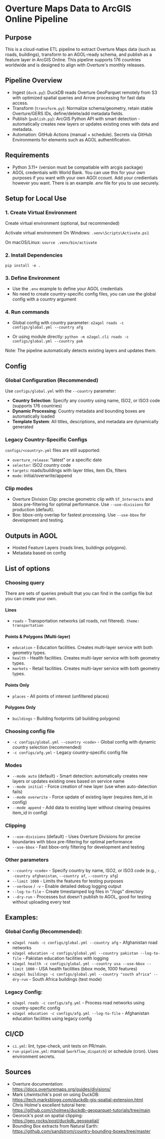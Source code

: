 # Overture Maps Data to ArcGIS Online Pipeline

## Purpose
This is a cloud-native ETL pipeline to extract Overture Maps data (such as roads, buildings), transform to an AGOL-ready schema, and publish as a feature layer in ArcGIS Online. This pipeline supports 176 countries worldwide and is designed to align with Overture's monthly releases.

## Pipeline Overview
- Ingest (`duck.py`): DuckDB reads Overture GeoParquet remotely from S3 with optimized spatial queries and Arrow processing for fast data access.
- Transform (`transform.py`): Normalize schema/geometry, retain stable Overture/GERS IDs, define/delete/add metadata fields.
- Publish (`publish.py`): ArcGIS Python API with smart detection - automatically creates new layers or updates existing ones with data and metadata.
- Automation: GitHub Actions (manual + schedule). Secrets via GitHub Environments for elements such as AGOL authentification.

## Requirements
- Python 3.11+ (version must be compatiable with arcgis package)
- AGOL credentials with World Bank. You can use this for your own purposes if you want with your own AGOl ccount. Add your credientials however you want. There is an example .env file for you to use securely.

## Setup for Local Use

### 1. Create Virtual Environment
Create virtual environment (optional, but recommended)

Activate virtual environment
On Windows:
`.venv\Scripts\Activate.ps1`

On macOS/Linux:
`source .venv/bin/activate`

### 2. Install Dependencies
`pip install -e .`

### 3. Define Environment
- Use the `.env` example to define your AGOL credentials
- No need to create country-specific config files, you can use the global config with a country argument

### 4. Run commands
- Global config with country parameter:
   `o2agol roads -c configs/global.yml --country afg`
   
- Or using module directly:
   `python -m o2agol.cli roads -c configs/global.yml --country pak`

Note: The pipeline automatically detects existing layers and updates them.

## Config

### Global Configuration (Recommended)
Use `configs/global.yml` with the `--country` parameter:
- **Country Selection**: Specify any country using name, ISO2, or ISO3 code (supports 176 countries)
- **Dynamic Processing**: Country metadata and bounding boxes are automatically loaded
- **Template System**: All titles, descriptions, and metadata are dynamically generated

### Legacy Country-Specific Configs
`configs/<country>.yml` files are still supported:
- `overture_release`: "latest" or a specific date
- `selector`: ISO2 country code 
- `targets`: roads/buildings with layer titles, item IDs, filters
- `mode`: initial/overwrite/append

### Clip modes
- Overture Division Clip: precise geometric clip with `ST_Intersects` and bbox pre-filtering for optimal performance. Use `--use-divisions` for production (default).
- Box: bbox-only overlap for fastest processing. Use `--use-bbox` for development and testing.

## Outputs in AGOL
- Hosted Feature Layers (roads lines, buildings polygons).
- Metadata based on config

## List of options

### Choosing query
There are sets of queries prebuilt that you can find in the configs file but you can create your own. 

#### Lines
- `roads` - Transportation networks (all roads, not filtered). `theme: transportation`

#### Points & Polygons (Multi-layer)
- `education` - Education facilities. Creates multi-layer service with both geometry types.
- `health` - Health facilities. Creates multi-layer service with both geometry types.
- `markets` - Retail facilities. Creates multi-layer service with both geometry types.

#### Points Only
- `places` - All points of interest (unfiltered places)

#### Polygons Only
- `buildings` - Building footprints (all building polygons) 

### Choosing config file
- `-c configs/global.yml --country <code>` - Global config with dynamic country selection (recommended)
- `-c configs/afg.yml` - Legacy country-specific config file

### Modes
- `--mode auto` (default) - Smart detection: automatically creates new layers or updates existing ones based on service name
- `--mode initial` - Force creation of new layer (use when auto-detection fails)
- `--mode overwrite` - Force update of existing layer (requires item_id in config)
- `--mode append` - Add data to existing layer without clearing (requires item_id in config)

### Clipping
- `--use-divisions` (default) - Uses Overture Divisions for precise boundaries with bbox pre-filtering for optimal performance
- `--use-bbox` - Fast bbox-only filtering for development and testing

### Other parameters
- `--country <code>` - Specify country by name, ISO2, or ISO3 code (e.g., `--country afghanistan`, `--country af`, `--country afg`)
- `--limit 1000` - Limits the features for testing purposes
- `--verbose` / `-v` - Enable detailed debug logging output  
- `--log-to-file` - Create timestamped log files in "/logs" directory
- `--dry-run` - Processes but doesn't publish to AGOL, good for testing without uploading every test

## Examples:

### Global Config (Recommended):
- `o2agol roads -c configs/global.yml --country afg` - Afghanistan road networks
- `o2agol education -c configs/global.yml --country pakistan --log-to-file` - Pakistan education facilities with logging
- `o2agol health -c configs/global.yml --country usa --use-bbox --limit 1000` - USA health facilities (bbox mode, 1000 features)
- `o2agol buildings -c configs/global.yml --country "south africa" --dry-run` - South Africa buildings (test mode)

### Legacy Config:
- `o2agol roads -c configs/afg.yml` - Process road networks using country-specific config
- `o2agol education -c configs/afg.yml --log-to-file` - Afghanistan education facilities using legacy config

## CI/CD
- `ci.yml`: lint, type-check, unit tests on PR/main.
- `run-pipeline.yml`: manual (`workflow_dispatch`) or schedule (cron). Uses environment secrets.

## Sources
- Overture documentation: https://docs.overturemaps.org/guides/divisions/
- Mark Litwintschik's post on using DuckDB: https://tech.marksblogg.com/duckdb-gis-spatial-extension.html
- Chris Holme's excellent tutoral here: https://github.com/cholmes/duckdb-geoparquet-tutorials/tree/main
- Georock's post on spatial clipping: https://geo.rocks/post/duckdb_geospatial/
- Bounding Box extracts from Natural Earth: https://github.com/sandstrom/country-bounding-boxes/tree/master